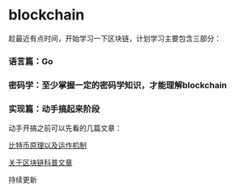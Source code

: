 # blockchain
趁最近有点时间，开始学习一下区块链，计划学习主要包含三部分：
### 语言篇：Go
### 密码学：至少掌握一定的密码学知识，才能理解blockchain
### 实现篇：动手搞起来阶段



动手开搞之前可以先看的几篇文章：

[比特币原理以及运作机制](http://blog.codinglabs.org/articles/bitcoin-mechanism-make-easy.html)

[关于区块链科普文章](http://www.ruanyifeng.com/blog/2017/12/blockchain-tutorial.html)



持续更新